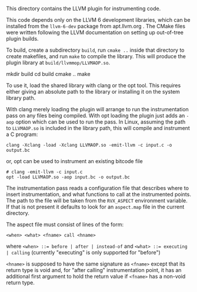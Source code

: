 This directory contains the LLVM plugin for instrumenting code.

This code depends only on the LLVM 6 development libraries, which can be
installed from the `llvm-6-dev` package from apt.llvm.org .
The CMake files were written following the LLVM documentation on setting up
out-of-tree plugin builds.

To build, create a subdirectory `build`, run `cmake ..` inside that directory
to create makefiles, and run `make` to compile the library.
This will produce the plugin library at `build/llvmmop/LLVMAOP.so`.

   mkdir build
   cd build
   cmake ..
   make

To use it, load the shared library with clang or the opt tool.
This requires either giving an absolute path to the library or
installing it on the system library path.

With clang merely loading the plugin will arrange to run the
instrumentation pass on any files being compiled.
With opt loading the plugin just adds an `-aop` option which
can be used to run the pass.
In Linux, assuming the path to `LLVMAOP.so` is included in the library path,
this will compile and instrument a C program:

    clang -Xclang -load -Xclang LLVMAOP.so -emit-llvm -c input.c -o output.bc

or, opt can be used to instrument an existing bitcode file

    # clang -emit-llvm -c input.c
    opt -load LLVMAOP.so -aop input.bc -o output.bc

The instrumentation pass reads a configuration file that describes where
to insert instrumentation, and what functions to call at the instrumented
points.
The path to the file will be taken from the `RVX_ASPECT` environment variable.
If that is not present it defaults to look for an `aspect.map` file in the current
directory.

The aspect file must consist of lines of the form:

    <when> <what> <fname> call <hname>

where `<when> ::= before | after | instead-of`
and `<what> ::= executing | calling`
(currently "executing" is only supported for "before")

`<hname>` is supposed to have the same signature as `<fname>` except that its
return type is void and, for "after calling" instrumentation point, it has
an additional first argument to hold the return value if `<fname>` has a
non-void return type.